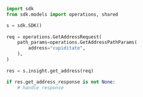 <!-- Start SDK Example Usage -->
```python
import sdk
from sdk.models import operations, shared

s = sdk.SDK()
    
req = operations.GetAddressRequest(
    path_params=operations.GetAddressPathParams(
        address="cupiditate",
    ),
)
    
res = s.insight.get_address(req)

if res.get_address_response is not None:
    # handle response
```
<!-- End SDK Example Usage -->